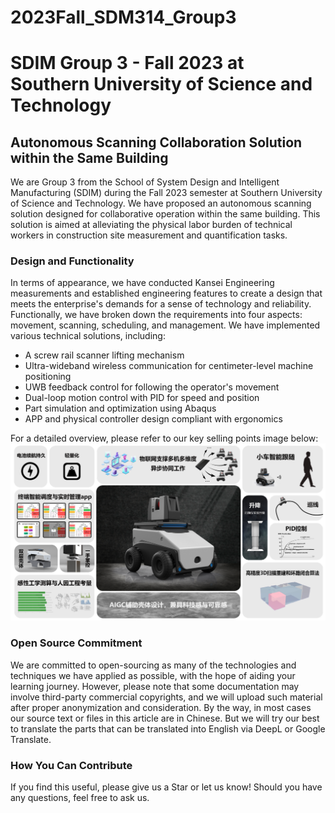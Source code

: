 # 2023Fall_SDM314_Group3

# SDIM Group 3 - Fall 2023 at Southern University of Science and Technology

## Autonomous Scanning Collaboration Solution within the Same Building

We are Group 3 from the School of System Design and Intelligent Manufacturing (SDIM) during the Fall 2023 semester at Southern University of Science and Technology. We have proposed an autonomous scanning solution designed for collaborative operation within the same building. This solution is aimed at alleviating the physical labor burden of technical workers in construction site measurement and quantification tasks.

### Design and Functionality

In terms of appearance, we have conducted Kansei Engineering measurements and established engineering features to create a design that meets the enterprise's demands for a sense of technology and reliability. Functionally, we have broken down the requirements into four aspects: movement, scanning, scheduling, and management. We have implemented various technical solutions, including:

- A screw rail scanner lifting mechanism
- Ultra-wideband wireless communication for centimeter-level machine positioning
- UWB feedback control for following the operator's movement
- Dual-loop motion control with PID for speed and position
- Part simulation and optimization using Abaqus
- APP and physical controller design compliant with ergonomics

For a detailed overview, please refer to our key selling points image below:
![Key Selling Points](UYCL360_KVandKSP.png)

### Open Source Commitment

We are committed to open-sourcing as many of the technologies and techniques we have applied as possible, with the hope of aiding your learning journey. 
However, please note that some documentation may involve third-party commercial copyrights, and we will upload such material after proper anonymization and consideration.
By the way, in most cases our source text or files in this article are in Chinese. But we will try our best to translate the parts that can be translated into English via DeepL or Google Translate.

### How You Can Contribute

If you find this useful, please give us a Star or let us know! Should you have any questions, feel free to ask us.

